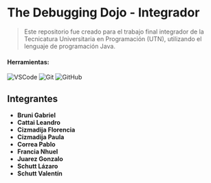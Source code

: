 # The Debugging Dojo - Integrador 

> Este repositorio fue creado para el trabajo final integrador de la Tecnicatura Universitaria en Programación (UTN), utilizando el lenguaje de programación Java.


#### Herramientas:

![VSCode](https://img.shields.io/badge/-VSCode-007ACC?style=flat&logo=visual-studio-code&logoColor=white)
![Git](https://img.shields.io/badge/-Git-F05032?style=flat&logo=git&logoColor=white)
![GitHub](https://img.shields.io/badge/-Github-181717?style=flat&logo=github&logoColor=white)



## Integrantes

- **Bruni Gabriel**
- **Cattai Leandro**
- **Cizmadija Florencia**
- **Cizmadija Paula**
- **Correa Pablo**
- **Francia Nhuel**
- **Juarez Gonzalo** 
- **Schutt Lázaro**
- **Schutt Valentín**
